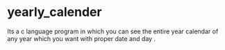 # yearly_calender
Its a c language program in which you can see the entire year calendar of any year which you want with proper date and day .
